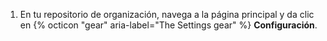 1. En tu repositorio de organización, navega a la página principal y da clic en {% octicon "gear" aria-label="The Settings gear" %} **Configuración**.